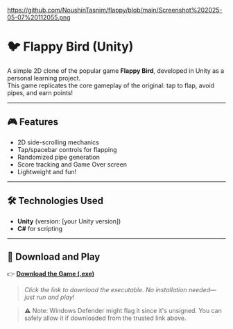 https://github.com/NoushinTasnim/flappy/blob/main/Screenshot%202025-05-07%20112055.png
# 🐦 Flappy Bird (Unity)

A simple 2D clone of the popular game **Flappy Bird**, developed in Unity as a personal learning project.  
This game replicates the core gameplay of the original: tap to flap, avoid pipes, and earn points!

---

## 🎮 Features

- 2D side-scrolling mechanics
- Tap/spacebar controls for flapping
- Randomized pipe generation
- Score tracking and Game Over screen
- Lightweight and fun!

---

## 🛠️ Technologies Used

- **Unity** (version: [your Unity version])
- **C#** for scripting

---

## 🚀 Download and Play

👉 **[Download the Game (.exe)](https://github.com/NoushinTasnim/flappy/blob/main/Flappy.exe)**  
> *Click the link to download the executable. No installation needed—just run and play!*

> ⚠️ Note: Windows Defender might flag it since it's unsigned. You can safely allow it if downloaded from the trusted link above.
